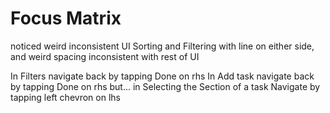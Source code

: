 # Focus Matrix

noticed weird inconsistent UI Sorting and Filtering with line on either side, and weird spacing inconsistent with rest of UI

In Filters navigate back by tapping Done on rhs
In Add task navigate back by tapping Done on rhs
but... in Selecting the Section of a task Navigate by tapping left chevron on lhs